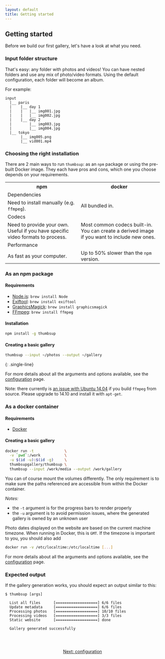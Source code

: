 ```yaml
---
layout: default
title: Getting started
---
```


## Getting started

Before we build our first gallery, let's have a look at what you need.

### Input folder structure

That's easy: any folder with photos and videos!
You can have nested folders and use any mix of photo/video formats.
Using the default configuration, each folder will become an album.

For example:

```
input
  |__ paris
  |    |__ day 1
  |    |   |__ img001.jpg
  |    |   |__ img002.jpg
  |    |__ day 2
  |        |__ img003.jpg
  |        |__ img004.jpg
  |__ tokyo
       |__ img005.png
       |__ vid001.mp4
```

### Choosing the right installation

There are 2 main ways to run `thumbsup`: as an `npm` package or using the pre-built Docker image.
They each have pros and cons, which one you choose depends on your requirements.

<table class="comparison">
  <tr>
    <th>npm</th>
    <th>docker</th>
  </tr>
  <tr>
    <td class="category" colspan="2">Dependencies</td>
  </tr>
  <tr>
    <td>Need to install manually (e.g. <code>ffmpeg</code>).</td>
    <td>All bundled in.</td>
  </tr>
  <tr>
    <td class="category" colspan="2">Codecs</td>
  </tr>
  <tr>
    <td>Need to provide your own. Useful if you have specific video formats to process.</td>
    <td>Most common codecs built-in. You can create a derived image if you want to include new ones.</td>
  </tr>
  <tr>
    <td class="category" colspan="2">Performance</td>
  </tr>
  <tr>
    <td>As fast as your computer.</td>
    <td>Up to 50% slower than the <code>npm</code> version.</td>
  </tr>
</table>

### As an npm package

#### Requirements

- [Node.js](http://nodejs.org/): `brew install Node`
- [Exiftool](http://www.sno.phy.queensu.ca/~phil/exiftool/): `brew install exiftool`
- [GraphicsMagick](http://www.graphicsmagick.org/): `brew install graphicsmagick`
- [FFmpeg](http://www.ffmpeg.org/): `brew install ffmpeg`

#### Installation

```bash
npm install -g thumbsup
```

#### Creating a basic gallery

```bash
thumbsup --input ~/photos --output ~/gallery
```
{: .single-line}

For more details about all the arguments and options available, see the [configuration](/docs/configuration) page.

<div class="warning">
  Note: there currently is <a href="https://github.com/thumbsup/thumbsup/issues/27">an issue with Ubuntu 14.04</a>
  if you build <code>ffmpeg</code> from source. Please upgrade to 14.10 and install it with <code>apt-get</code>.
</div>

### As a docker container

#### Requirements

- [Docker](https://www.docker.com/products/docker)

#### Creating a basic gallery

```bash
docker run -t              \
  -v `pwd`:/work           \
  -u $(id -u):$(id -g)     \
  thumbsupgallery/thumbsup \
  thumbsup --input /work/media --output /work/gallery
```

You can of course mount the volumes differently.
The only requirement is to make sure the paths referenced are accessible from within the Docker container.

*Notes:*

- the `-t` argument is for the progress bars to render properly
- the `-u` argument is to avoid permission issues, where the generated gallery is owned by an unknown user

Photo dates displayed on the website are based on the current machine timezone.
When running in Docker, this is `GMT`. If the timezone is important to you, you should also add

```bash
docker run -v /etc/localtime:/etc/localtime [...]
```

For more details about all the arguments and options available, see the [configuration](/docs/configuration) page.

### Expected output

If the gallery generation works, you should expect an output similar to this:

```
$ thumbsup [args]

  List all files      [===================] 6/6 files
  Update metadata     [===================] 6/6 files
  Processing photos   [===================] 10/10 files
  Processing videos   [===================] 3/3 files
  Static website      [===================] done

  Gallery generated successfully
```

<br />

<div style="margin: 2em 0; text-align: center;">
  <a class="btn btn-cta-primary" href="/docs/configuration">Next: configuration</a>
</div>
